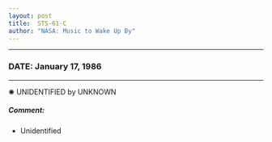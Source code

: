 ```yaml
---
layout: post
title:  STS-61-C
author: "NASA: Music to Wake Up By"
---
```


----
### DATE: January 17, 1986
----
✺ UNIDENTIFIED by UNKNOWN

##### Comment:
* Unidentified
